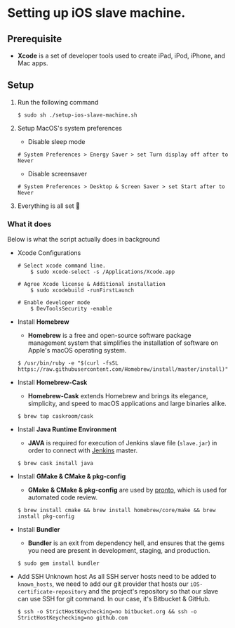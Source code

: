 # Setting up iOS slave machine. 

## Prerequisite

* **Xcode** is a set of developer tools used to create iPad, iPod, iPhone, and Mac apps.

## Setup
1. Run the following command
    ```
    $ sudo sh ./setup-ios-slave-machine.sh
    ```
2. Setup MacOS's system preferences

    *  Disable sleep mode
    ```
    # System Preferences > Energy Saver > set Turn display off after to Never
    ```
    * Disable screensaver
    ```
    # System Preferences > Desktop & Screen Saver > set Start after to Never
    ```
3. Everything is all set 🎉

### What it does
Below is what the script actually does in background
* Xcode Configurations
    ```
    # Select xcode command line.
        $ sudo xcode-select -s /Applications/Xcode.app

    # Agree Xcode license & Additional installation 
        $ sudo xcodebuild -runFirstLaunch

    # Enable developer mode 
        $ DevToolsSecurity -enable
    ```

* Install **Homebrew**
    * **Homebrew** is a free and open-source software package management system that simplifies the installation of software on Apple's macOS operating system. 
    ```
    $ /usr/bin/ruby -e "$(curl -fsSL https://raw.githubusercontent.com/Homebrew/install/master/install)"
    ```

* Install **Homebrew-Cask**
    * **Homebrew-Cask** extends Homebrew and brings its elegance, simplicity, and speed to macOS applications and large binaries alike.
    ```
    $ brew tap caskroom/cask
    ```

* Install **Java Runtime Environment**
    * **JAVA** is required for execution of Jenkins slave file (`slave.jar`) in order to connect with [Jenkins](https://jenkins.io/) master.
    ```
    $ brew cask install java
    ```

* Install **GMake & CMake & pkg-config**
    * **GMake & CMake & pkg-config** are used by [pronto](https://github.com/prontolabs/pronto), which is used for automated code review.
    ```
    $ brew install cmake && brew install homebrew/core/make && brew install pkg-config
    ```

* Install **Bundler**
    *  **Bundler** is an exit from dependency hell, and ensures that the gems you need are present in development, staging, and production.
    ```
    $ sudo gem install bundler
    ```

* Add SSH Unknown host
    As all SSH server hosts need to be added to `known_hosts`, we need to add our git provider that hosts our `iOS-certificate-repository` and the project's repository so that our slave can use SSH for git command. In our case, it's Bitbucket & GitHub.
    ```
    $ ssh -o StrictHostKeychecking=no bitbucket.org && ssh -o StrictHostKeychecking=no github.com
    ```